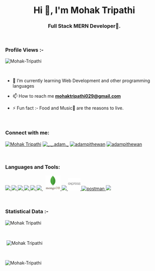 <h1 align="center">Hi 👋, I'm Mohak Tripathi</h1>
<h3 align="center">Full Stack MERN Developer🌟.</h3>

<br>

<p align="right"> <h3>Profile Views :-</h3> <img src="https://komarev.com/ghpvc/?username=Mohak-Tripathi&label=Profile%20views&color=0e75b6&style=flat"
    alt="Mohak-Tripathi" /> 
  </p>

<br>
<!-- 
<p><img align="right" src="https://github.com/Adam-pw/Adam-pw/blob/main/animation_500_kxa883sd.gif" alt="adam-pw" /></p> -->


- 🌱 I’m currently learning Web Development and other programming languages

- 📫 How to reach me **mohaktripathi029@gmail.com**

- ⚡ Fun fact :- Food and Music🎵 are the reasons to live.

<br>

<h3 align="left">Connect with me:</h3>
<p align="left">
  <a href="https://www.linkedin.com/in/mohak-tripathi/" target="blank"><img align="center"
      src="https://raw.githubusercontent.com/rahuldkjain/github-profile-readme-generator/master/src/images/icons/Social/linked-in-alt.svg"
      alt="Mohak Tripathi" height="30" width="40" /></a>
  <!-- <a href="https://fb.com/adam pithen wala" target="blank"><img align="center"
      src="https://raw.githubusercontent.com/rahuldkjain/github-profile-readme-generator/master/src/images/icons/Social/facebook.svg"
      alt="Mohak Tripathi" height="30" width="40" /></a> -->
  <a href="https://instagram.com/_._.adam._" target="blank"><img align="center"
      src="https://raw.githubusercontent.com/rahuldkjain/github-profile-readme-generator/master/src/images/icons/Social/instagram.svg"
      alt="_._.adam._" height="30" width="40" /></a>
  <a href="https://www.hackerrank.com/adampithewan" target="blank"><img align="center"
      src="https://raw.githubusercontent.com/rahuldkjain/github-profile-readme-generator/master/src/images/icons/Social/hackerrank.svg"
      alt="adampithewan" height="30" width="40" /></a>
 <a href="https://twitter.com/adam_pithenwala" target="blank"><img align="center"
      src="https://raw.githubusercontent.com/rahuldkjain/github-profile-readme-generator/master/src/images/icons/Social/twitter.svg"
      alt="adampithewan" height="30" width="40" /></a>
</p>

<br>

<h3 align="left">Languages and Tools:</h3>



<p align="left"> 
    <a href="https://reactjs.org/" target="_blank"> <img src="https://img.icons8.com/color/48/000000/react-native.png"/> </a>
    <a href="https://developer.mozilla.org/en-US/docs/Web/JavaScript" target="_blank"> <img src="https://img.icons8.com/color/48/000000/javascript.png"/> </a> 
    <a href="https://www.w3.org/html/" target="_blank"> <img src="https://img.icons8.com/color/48/000000/html-5.png"/> </a> 
    <a href="https://www.w3schools.com/css/" target="_blank"> <img src="https://img.icons8.com/color/48/000000/css3.png"/> </a> 
    <a href="https://getbootstrap.com" target="_blank"> <img src="https://img.icons8.com/color/48/000000/bootstrap.png"/> </a>
    <a style="padding-right:8px;" href="https://nodejs.org" target="_blank"> <img src="https://img.icons8.com/color/48/000000/nodejs.png"/> </a> 
    <a href="https://www.mongodb.com/" target="_blank"> <img src="https://raw.githubusercontent.com/devicons/devicon/master/icons/mongodb/mongodb-original-wordmark.svg" alt="mongodb" width="48" height="48"/> </a> 
    <a href="https://redux.js.org" target="_blank"> <img src="https://img.icons8.com/color/48/000000/redux.png"/> </a>
    <a href="https://expressjs.com" target="_blank"> <img src="https://raw.githubusercontent.com/devicons/devicon/master/icons/express/express-original-wordmark.svg" alt="express" width="40" height="40"/> </a>
    <a href="https://postman.com" target="_blank"> <img src="https://www.vectorlogo.zone/logos/getpostman/getpostman-icon.svg" alt="postman" width="45" height="45"/> </a>   
    <a href="https://git-scm.com/" target="_blank"> <img src="https://img.icons8.com/color/48/000000/git.png"/> </a> 
    
</p>


<br>

<h3>Statistical Data :-</h3>

<p><img align="center"
    src="https://github-readme-stats.vercel.app/api/top-langs?username=Mohak-Tripathi&show_icons=true&locale=en&bg_color=0d1117&text_color=ffffff&layout=compact"
    alt="Mohak Tripathi" 
    bg_color=#808080/></p>

<br>

<p>&nbsp;<img align="center" src="https://github-readme-stats.vercel.app/api?username=Mohak-Tripathi&show_icons=true&locale=en&bg_color=0d1117&text_color=ffffff&repo=convoychat"
    alt="Mohak Tripathi" /></p>

<br>

<p><img align="center" src="https://github-readme-streak-stats.herokuapp.com/?user=Mohak-Tripathi&theme=dark&background=0d1117&date_format=M%20j%5B%2C%20Y%5D" alt="Mohak-Tripathi" /></p>
      


